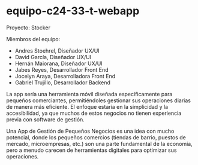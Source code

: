 # equipo-c24-33-t-webapp

Proyecto: Stocker

Miembros del equipo:
 
- Andres Stoehrel, Diseñador UX/UI 
- David García, Diseñador UX/UI
- Hernán Maiorana, Diseñador UX/UI
- Jabes Reyes, Desarrollador Front End
- Jocelyn Araya, Desarrolladora Front End
- Gabriel Trujillo, Desarrollador Backend


La app sería una herramienta móvil diseñada específicamente para pequeños
comerciantes, permitiéndoles gestionar sus operaciones diarias de manera más eficiente.
El enfoque estaría en la simplicidad y la accesibilidad, ya que muchos de estos negocios
no tienen experiencia previa con software de gestión.

Una App de Gestión de Pequeños Negocios es una idea con mucho potencial, donde los
pequeños comercios (tiendas de barrio, puestos de mercado, microempresas, etc.) son
una parte fundamental de la economía, pero a menudo carecen de herramientas digitales
para optimizar sus operaciones.


